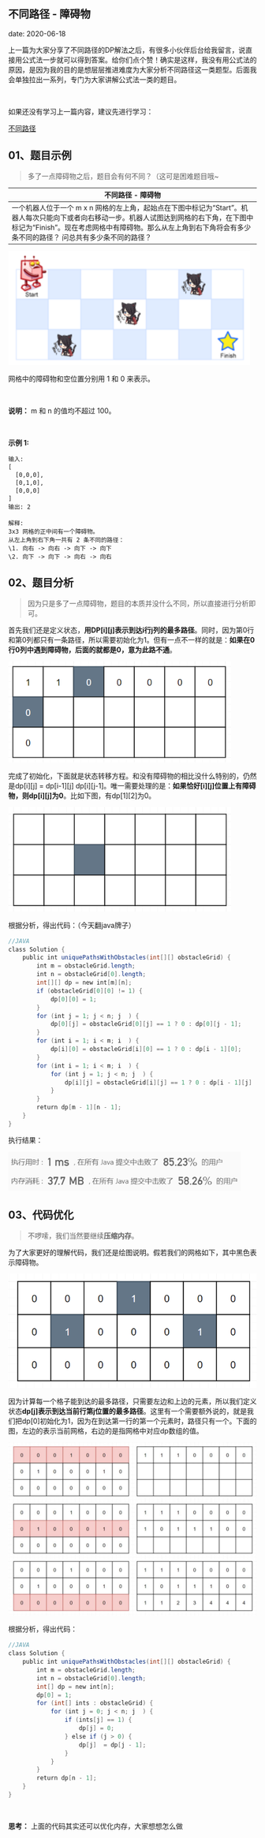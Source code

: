  
##	不同路径 - 障碍物
date:	2020-06-18
 

上一篇为大家分享了不同路径的DP解法之后，有很多小伙伴后台给我留言，说直接用公式法一步就可以得到答案。给你们点个赞！确实是这样，我没有用公式法的原因，是因为我的目的是想层层推进难度为大家分析不同路径这一类题型。后面我会单独拉出一系列，专门为大家讲解公式法一类的题目。

<br/>

如果还没有学习上一篇内容，建议先进行学习：

[不同路径](1.99/13.md) 

## 01、题目示例

> 多了一点障碍物之后，题目会有何不同？（这可是困难题目哦~

| 不同路径 - 障碍物                                            |
| ------------------------------------------------------------ |
| 一个机器人位于一个 m x n 网格的左上角，起始点在下图中标记为“Start”。机器人每次只能向下或者向右移动一步。机器人试图达到网格的右下角，在下图中标记为“Finish”。现在考虑网格中有障碍物。那么从左上角到右下角将会有多少条不同的路径？      问总共有多少条不同的路径？ |

<img src="./14/1.jpg" alt="PNG" style="zoom: 80%;" />

网格中的障碍物和空位置分别用 1 和 0 来表示。

<br/>

**说明：** m 和 n 的值均不超过 100。

<br/>

**示例 1:**

```
输入:
[
  [0,0,0],
  [0,1,0],
  [0,0,0]
]
输出: 2

解释:
3x3 网格的正中间有一个障碍物。
从左上角到右下角一共有 2 条不同的路径：
\1. 向右 -> 向右 -> 向下 -> 向下
\2. 向下 -> 向下 -> 向右 -> 向右
```

## 02、题目分析

> 因为只是多了一点障碍物，题目的本质并没什么不同，所以直接进行分析即可。

首先我们还是定义状态，**用DP[i][j]表示到达i行j列的最多路径**。同时，因为第0行和第0列都只有一条路径，所以需要初始化为1。但有一点不一样的就是：**如果在0行0列中遇到障碍物，后面的就都是0，意为此路不通**。

<img src="./14/2.jpg" alt="PNG" style="zoom: 80%;" />

完成了初始化，下面就是状态转移方程。和没有障碍物的相比没什么特别的，仍然是dp[i][j] = dp[i-1][j]   dp[i][j-1]。唯一需要处理的是：**如果恰好[i][j]位置上有障碍物，则dp[i][j]为0**。比如下图，有dp[1][2]为0。

<img src="./14/3.jpg" alt="PNG" style="zoom: 80%;" />

根据分析，得出代码：（今天翻java牌子）

```java
//JAVA 
class Solution { 
    public int uniquePathsWithObstacles(int[][] obstacleGrid) {
        int m = obstacleGrid.length; 
        int n = obstacleGrid[0].length; 
        int[][] dp = new int[m][n]; 
        if (obstacleGrid[0][0] != 1) { 
            dp[0][0] = 1; 
        }
        for (int j = 1; j < n; j  ) {
            dp[0][j] = obstacleGrid[0][j] == 1 ? 0 : dp[0][j - 1];
        }
        for (int i = 1; i < m; i  ) {
            dp[i][0] = obstacleGrid[i][0] == 1 ? 0 : dp[i - 1][0];
        }
        for (int i = 1; i < m; i  ) {
            for (int j = 1; j < n; j  ) {
                dp[i][j] = obstacleGrid[i][j] == 1 ? 0 : dp[i - 1][j]   dp[i][j - 1];
            }
        }
        return dp[m - 1][n - 1];
    }
}
```

执行结果：

<img src="./14/4.jpg" alt="PNG" style="zoom: 80%;" />

## 03、代码优化

> 不啰嗦，我们当然要继续**压缩内存**。

为了大家更好的理解代码，我们还是绘图说明。假若我们的网格如下，其中黑色表示障碍物。

<img src="./14/5.jpg" alt="PNG" style="zoom: 80%;" />

因为计算每一个格子能到达的最多路径，只需要左边和上边的元素，所以我们定义状态**dp[j]表示到达当前行第j位置的最多路径**。这里有一个需要额外说的，就是我们把dp[0]初始化为1，因为在到达第一行的第一个元素时，路径只有一个。下面的图，左边的表示当前网格，右边的是指网格中对应dp数组的值。

<img src="./14/6.jpg" alt="PNG" style="zoom: 50%;" />

根据分析，得出代码：

```java
//JAVA 
class Solution {     
    public int uniquePathsWithObstacles(int[][] obstacleGrid) {
        int m = obstacleGrid.length; 
        int n = obstacleGrid[0].length; 
        int[] dp = new int[n]; 
        dp[0] = 1; 
        for (int[] ints : obstacleGrid) { 
            for (int j = 0; j < n; j  ) {
                if (ints[j] == 1) {
                    dp[j] = 0;
                } else if (j > 0) {
                    dp[j]  = dp[j - 1];
                }
            }
        }
        return dp[n - 1];
    }
}
```

<br/>

**思考：** 上面的代码其实还可以优化内存，大家想想怎么做